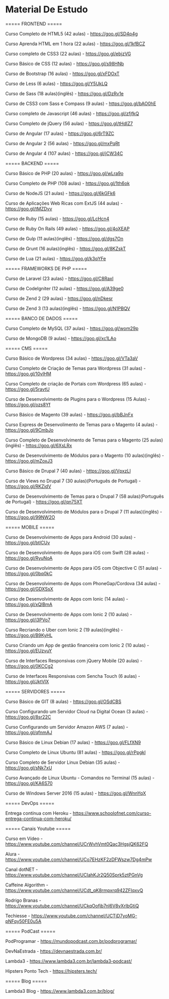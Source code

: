 # Material De Estudo

===== FRONTEND =====

Curso Completo de HTML5 (42 aulas) - https://goo.gl/SD4p4g

Curso Aprenda HTML em 1 hora (22 aulas) - https://goo.gl/1kfBCZ

Curso completo de CSS3 (22 aulas) - https://goo.gl/ebjzVG

Curso Básico de CSS (12 aulas) - https://goo.gl/s98HNb

Curso de Bootstrap (16 aulas) - https://goo.gl/xFDOxT

Curso de Less (6 aulas) - https://goo.gl/Y5UkLQ

Curso de Sass (18 aulas)(inglês) - https://goo.gl/DzRv1e

Curso de CSS3 com Sass e Compass (9 aulas) - https://goo.gl/bAO0hE

Curso completo de Javascript (46 aulas) - https://goo.gl/zfjfkQ

Curso Completo de jQuery (56 aulas) - https://goo.gl/tHdIZ7

Curso de Angular (17 aulas) - https://goo.gl/6rT9ZC

Curso de Angular 2 (56 aulas) - https://goo.gl/mxPqRt

Curso de Angular 4 (107 aulas) - https://goo.gl/jCW34C

===== BACKEND =====

Curso Básico de PHP (20 aulas) - https://goo.gl/wLra9o

Curso Completo de PHP (108 aulas) - https://goo.gl/1th6ok

Curso de NodeJS (21 aulas) - https://goo.gl/6kGFk6

Curso de Aplicações Web Ricas com ExtJS (44 aulas) - https://goo.gl/tMZDvv

Curso de Ruby (15 aulas) - https://goo.gl/LcHcn4

Curso de Ruby On Rails (49 aulas) - https://goo.gl/4oXEAP

Curso de Gulp (11 aulas)(inglês) - https://goo.gl/dgs7On

Curso de Grunt (16 aulas)(inglês) - https://goo.gl/8KZskT

Curso de Lua (21 aulas) - https://goo.gl/k3qYFe

===== FRAMEWORKS DE PHP =====

Curso de Laravel (23 aulas) - https://goo.gl/C8RaxI

Curso de CodeIgniter (12 aulas) - https://goo.gl/A39ge0

Curso de Zend 2 (29 aulas) - https://goo.gl/nDkesr

Curso de Zend 3 (13 aulas)(inglês) - https://goo.gl/N1PBQV

===== BANCO DE DADOS =====

Curso Completo de MySQL (37 aulas) - https://goo.gl/wom29p

Curso de MongoDB (9 aulas) - https://goo.gl/xc1LAo

===== CMS =====

Curso Básico de Wordpress (34 aulas) - https://goo.gl/VTa3aV

Curso Completo de Criação de Temas para Wordpress (31 aulas) - https://goo.gl/10vlHM

Curso Completo de criação de Portais com Wordpress (65 aulas) - https://goo.gl/5ravtU

Curso de Desenvolvimento de Plugins para o Wordpress (15 Aulas) - https://goo.gl/ozs8Yf

Curso Básico de Magento (39 aulas) - https://goo.gl/bBJnFx

Curso Express de Desenvolimento de Temas para o Magento (4 aulas) - https://goo.gl/9CmbJo

Curso Completo de Desenvolvimento de Temas para o Magento (25 aulas)(inglês) - https://goo.gl/6XsLRx

Curso de Desenvolvimento de Módulos para o Magento (10 aulas)(inglês) - https://goo.gl/mZoxJ3

Curso Básico de Drupal 7 (40 aulas) - https://goo.gl/VpxzLl

Curso de Views no Drupal 7 (30 aulas)(Português de Portugal) - https://goo.gl/RKZidV

Curso de Desenvolvimento de Temas para o Drupal 7 (58 aulas)(Português de Portugal) - https://goo.gl/qn75XT

Curso de Desenvolvimento de Módulos para o Drupal 7 (11 aulas)(inglês) - https://goo.gl/99NW2O

===== MOBILE =====

Curso de Desenvolvimento de Apps para Android (30 aulas) - https://goo.gl/btlCUv

Curso de Desenvolvimento de Apps para iOS com Swift (28 aulas) - https://goo.gl/RyuNoA

Curso de Desenvolvimento de Apps para iOS com Objective C (51 aulas) - https://goo.gl/0bq0kC

Curso de Desenvolvimento de Apps com PhoneGap/Cordova (34 aulas) - https://goo.gl/GDXSsX

Curso de Desenvolvimento de Apps com Ionic (14 aulas) - https://goo.gl/xQlBmA

Curso de Desenvolvimento de Apps com Ionic 2 (10 aulas) - https://goo.gl/i3PVo7

Curso Recriando o Uber com Ionic 2 (19 aulas)(inglês) - https://goo.gl/B9KyHL

Curso Criando um App de gestão financeira com Ionic 2 (10 aulas) - https://goo.gl/EUzvuY

Curso de Interfaces Responsivas com jQuery Mobile (20 aulas) - https://goo.gl/0KCCg2

Curso de Interfaces Responsivas com Sencha Touch (6 aulas) - https://goo.gl/JktVlX

===== SERVIDORES =====

Curso Básico de GIT (8 aulas) - https://goo.gl/OSdCBS

Curso Configurando um Servidor Cloud na Digital Ocean (3 aulas) - https://goo.gl/8sr22C

Curso Configurando um Servidor Amazon AWS (7 aulas) - https://goo.gl/qfnmAJ

Curso Básico de Linux Debian (17 aulas) - https://goo.gl/FLfXN9

Curso Completo de Linux Ubuntu (81 aulas) - https://goo.gl/rPpgkl

Curso Completo de Servidor Linux Debian (35 aulas) - https://goo.gl/sNk7xU

Curso Avançado de Linux Ubuntu - Comandos no Terminal (15 aulas) - https://goo.gl/KA6S70

Curso de Windows Server 2016 (15 aulas) - https://goo.gl/WnnYqX

===== DevOps =====

Entrega contínua com Heroku - https://www.schoolofnet.com/curso-entrega-continua-com-heroku/

===== Canais Youtube =====

Curso em Vídeo - https://www.youtube.com/channel/UCrWvhVmt0Qac3HgsjQK62FQ

Alura - https://www.youtube.com/channel/UCo7EHzKF2zDFWszw7Dg4mPw

Canal dotNET - https://www.youtube.com/channel/UCIahKJr2Q50Sprk5ztPGnVg

Caffeine Algorithm - https://www.youtube.com/channel/UCdt_qK8rmpxrq942ZFIqxvQ

Rodrigo Branas - https://www.youtube.com/channel/UCkqOofjb7nl6V8vXrIbGtiQ

Techiesse - https://www.youtube.com/channel/UCTjD7yoMG-pNFqy50FE0u5A

===== PodCast =====

PodProgramar - https://mundopodcast.com.br/podprogramar/

DevNaEstrada - https://devnaestrada.com.br/

Lambda3 - https://www.lambda3.com.br/lambda3-podcast/

Hipsters Ponto Tech - https://hipsters.tech/

===== Blog =====

Lambda3 Blog - https://www.lambda3.com.br/blog/


